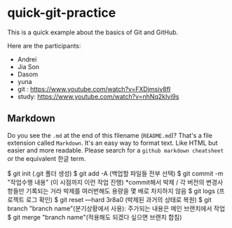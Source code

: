 # quick-git-practice
This is a quick example about the basics of Git and GitHub.

Here are the participants:
 * Andrei
 * Jia Son
 * Dasom
 * yuna
 * git : https://www.youtube.com/watch?v=FXDjmsiv8fI
 * study: https://www.youtube.com/watch?v=nhNq2kIvi9s

## Markdown
Do you see the `.md` at the end of this filename (`README.md`)? That's a file extension called `Markdown`. It's an easy way to format text. Like HTML but easier and more readable. Please search for a `github markdown cheatsheet` or the equivalent 한글 term.

 $ git init (.git 폴더 생성)
 $ git add -A (백업할 파일들 전부 선택)
 $ git commit -m "작업수행 내용" (이 시점까지 이런 작업 진행)
 *commit해서 박제 / 각 버전의 변경사항들만 기록되는 거라 박제를 여러번해도 용량을 몇 배로 차지하지 않음 
 $ git logs (프로젝트 로그 확인)
 $ git reset —hard 3r8a0 (박제된 과거의 상태로 복원)
 $ git branch "branch name"(분기상황에서 사용): 주가되는 내용은 메인 브랜치에서 작업
 $ git merge "branch name"(적용해도 되겠다 싶으면 브랜치 합침)
